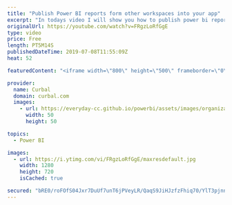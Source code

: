```yaml
---
title: "Publish Power BI reports form other workspaces into your app"
excerpt: "In todays video I will show you how to publish power bi reports from different workspaces into an app, and I also ask for your help to test the permissions for me.#curbal #powerbhi  Check my previous video here: https://www.youtube.com/watch?v=3Bo0HHUcuas  Want to publish multiple apps from the same"
originalUrl: https://youtube.com/watch?v=FRgzLoRfGgE
type: video
price: Free
length: PT5M14S
publishedDateTime: 2019-07-08T11:55:09Z
heat: 52

featuredContent: "<iframe width=\"800\" height=\"500\" frameborder=\"0\" src=\"https://www.youtube.com/embed/FRgzLoRfGgE\" allow=\"accelerometer; autoplay; encrypted-media; gyroscope; picture-in-picture\" allowfullscreen></iframe>"

provider:
  name: Curbal
  domain: curbal.com
  images:
    - url: https://everyday-cc.github.io/powerbi/assets/images/organizations/curbal.com-50x50.jpg
      width: 50
      height: 50

topics:
  - Power BI

images:
  - url: https://i.ytimg.com/vi/FRgzLoRfGgE/maxresdefault.jpg
    width: 1280
    height: 720
    isCached: true

secured: "bRE0/roFOfS04Jxr7DuUf7unT6jPVeyLR/QaqS9JiHJzfzFhiq70/YlT3pjnnHOk+8No5REXnGFZRijf4OtJDwzsgXtq1xNBmm6ucFM5K+BkV0ISARo6mnbCDpkXOBrRy0uzaGgIxja2j17us4JG6dp6qnfmkWwL4oYDFZNtkU0L6MSiGrhNQ+E2vpSiNf5/yjoakgK1pPK4+Z4RT+EhjpYAc6oBOAm9oKpYcPfM3gjs9uRuAf5+lW+xRMBnFVQANUjqQoTM4hfdGmhhiybWZ5nPPsY4RF58v5e5Y+DTHEg5t6JGTiKnPWTyeuGcn4y7d/9ovbWeWVY+A13kM8WKrMzu2NX5VS7ptDTBuTqDQRh8gyRimnjmfkxWQtJXXy/wDHm6WAOMCrxSSSi9TewgHKrsA/vVl8e7iSDE3dCCMuU=;S1c4r+XE7DFYSezkxvKoaw=="
---
```


